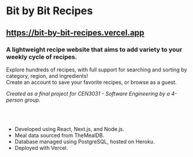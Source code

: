 # __Bit by Bit Recipes__

## https://bit-by-bit-recipes.vercel.app

### A lightweight recipe website that aims to add variety to your weekly cycle of recipes.

Explore hundreds of recipes, with full support for searching and sorting by category, region, and ingredients!<br>
Create an account to save your favorite recipes, or browse as a guest.

*Created as a final project for CEN3031 - Software Engineering by a 4-person group.*

<br><br>

- Developed using React, Next.js, and Node.js.<br>
- Meal data sourced from TheMealDB.<br>
- Database managed using PostgreSQL, hosted on Heroku.<br>
- Deployed with Vercel.